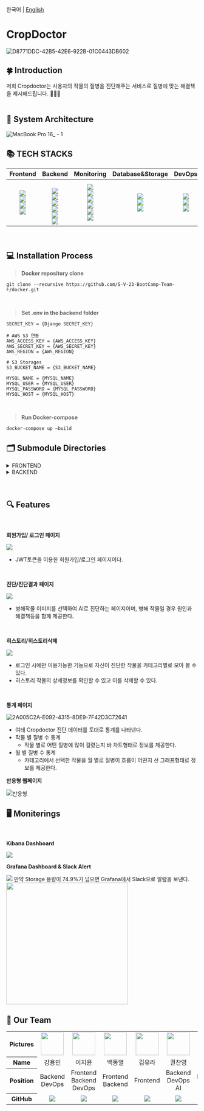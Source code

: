 한국어 | [English](README_en.md)

# CropDoctor

![D8771DDC-42B5-42E6-922B-01C0443DB602](https://user-images.githubusercontent.com/97827316/216045573-6e6738bb-f103-407d-a496-f55eb3fd9590.png)
<br>

## 🍀 Introduction

저희 Cropdoctor는 사용자의 작물의 질병을 진단해주는 서비스로 질병에 맞는 해결책을 제시해드립니다. 👩🏻‍🌾
<br>
<br>

## 📌 System Architecture

![MacBook Pro 16_ - 1](https://user-images.githubusercontent.com/83527046/215812708-2d8dc494-2d49-4aea-8192-152852902497.png)
<br>

## 📚 TECH STACKS

|Frontend|Backend|Monitoring|Database&Storage|DevOps|AI| 
| :----: | :---: | :-----: | :---------: | :------: | :-----: |
| <img src="https://img.shields.io/badge/Vite-646CFF?style=for-the-badge&logo=Vite&logoColor=white"><br><img src="https://img.shields.io/badge/React-61DAFB?style=for-the-badge&logo=React&logoColor=white"><br><img src="https://img.shields.io/badge/TypeScript-3178C6?style=for-the-badge&logo=TypeScript&logoColor=white"><br><img src="https://img.shields.io/badge/Tailwind CSS-06B6D4?style=for-the-badge&logo=Tailwind CSS&logoColor=white"><br> | <br><img src="https://img.shields.io/badge/NGINX-009639?style=for-the-badge&logo=NGINX&logoColor=white"><br><img src="https://img.shields.io/badge/Gunicorn-499848?style=for-the-badge&logo=Gunicorn&logoColor=white"><br><img src="https://img.shields.io/badge/Django-092E20?style=for-the-badge&logo=Django&logoColor=white"><br><img src="https://img.shields.io/badge/RabbitMQ-FF6600?style=for-the-badge&logo=RabbitMQ&logoColor=white"><br><img src="https://img.shields.io/badge/Celery-37814A?style=for-the-badge&logo=Celery&logoColor=white"><br><img src="https://img.shields.io/badge/Swagger-85EA2D.svg?style=for-the-badge&logo=Swagger&logoColor=white"> | <img src="https://img.shields.io/badge/Grafana-F46800?style=for-the-badge&logo=Grafana&logoColor=white"><br><img src="https://img.shields.io/badge/Prometheus-E6522C?style=for-the-badge&logo=Prometheus&logoColor=white"><br><img src="https://img.shields.io/badge/Elasticsearch-005571?style=for-the-badge&logo=Elasticsearch&logoColor=white"><br><img src="https://img.shields.io/badge/Logstash-005571?style=for-the-badge&logo=Logstash&logoColor=white"><br><img src="https://img.shields.io/badge/Kibana-005571?style=for-the-badge&logo=Kibana&logoColor=white"><br><img src="https://img.shields.io/badge/Slack-4A154B?style=for-the-badge&logo=Slack&logoColor=white"> |<img src="https://img.shields.io/badge/Amazon RDS-527FFF?style=for-the-badge&logo=Amazon RDS&logoColor=white"><br><img src="https://img.shields.io/badge/Amazon S3-569A31?style=for-the-badge&logo=Amazon S3&logoColor=white"><br><img src="https://img.shields.io/badge/mysql-4479A1?style=for-the-badge&logo=mysql&logoColor=white"> <br>| <img src="https://img.shields.io/badge/Docker-2496ED?style=for-the-badge&logo=Docker&logoColor=white"><br><img src="https://img.shields.io/badge/Amazon EC2 -FF9900?style=for-the-badge&logo=Amazon EC2&logoColor=white"><br><img src="https://img.shields.io/badge/Github Actions-2088FF?style=for-the-badge&logo=Github Actions&logoColor=white"><br> | <img src="https://img.shields.io/badge/PyTorch-EE4C2C?style=for-the-badge&logo=PyTorch&logoColor=white"> <br> <img src="https://img.shields.io/badge/YOLO-00FFFF?style=for-the-badge&logo=YOLO&logoColor=white"> <br>|


<br>

## 💻 Installation Process

> <b>Docker repository clone </b>

```
git clone --recursive https://github.com/S-V-23-BootCamp-Team-F/docker.git
```

<br>

> <b>Set .env in the backend folder </b>

```
SECRET_KEY = {Django SECRET_KEY}

# AWS S3 연동
AWS_ACCESS_KEY = {AWS_ACCESS_KEY}
AWS_SECRET_KEY = {AWS_SECRET_KEY}
AWS_REGION = {AWS_REGION}

# S3 Storages
S3_BUCKET_NAME = {S3_BUCKET_NAME}

MYSQL_NAME = {MYSQL_NAME}
MYSQL_USER = {MYSQL_USER}
MYSQL_PASSWORD = {MYSQL_PASSWORD}
MYSQL_HOST = {MYSQL_HOST}
```

<br>

> <b>Run Docker-compose </b>

```
docker-compose up —build
```

## 🗂 Submodule Directories

<details>
<summary> FRONTEND </summary>

```sh

📦frontend
┣ 📂.github
┣ 📂dist
┣ 📂node_modules
┣ 📂public
┣ 📂src
┃ ┣ 📂components
┃ ┃ ┣ 📜Cropchart.tsx
┃ ┃ ┣ 📜DetailModalscreen.tsx
┃ ┃ ┣ 📜Hamnav.tsx
┃ ┃ ┣ 📜Historycard.tsx
┃ ┃ ┣ 📜LoadingPage.tsx
┃ ┃ ┣ 📜LogInPage.tsx
┃ ┃ ┣ 📜Longnav.tsx
┃ ┃ ┣ 📜Navbar.tsx
┃ ┃ ┣ 📜Periodchart.tsx
┃ ┃ ┣ 📜Periodline.tsx
┃ ┃ ┗ 📜SignupPage.tsx
┃ ┣ 📂fonts
┃ ┣ 📂images
┃ ┣ 📂pages
┃ ┃ ┣ 📜AbnomalResultPage.tsx
┃ ┃ ┣ 📜GetStart.tsx
┃ ┃ ┣ 📜HistoryPage.tsx
┃ ┃ ┣ 📜MainPage.tsx
┃ ┃ ┣ 📜NomalResultPage.tsx
┃ ┃ ┗ 📜StasticsPage.tsx
┃ ┣ 📂utils
┃ ┣ 📜App.css
┃ ┣ 📜App.tsx
┃ ┣ 📜Cookie.ts
┃ ┣ 📜index.css
┃ ┣ 📜main.tsx
┃ ┣ 📜media.css
┃ ┗ 📜vite-env.d.ts
┣ 📜.dockerignore
┣ 📜.git
┣ 📜.gitignore
┣ 📜Dockerfile
┣ 📜README.md
┣ 📜index.html
┣ 📜index.tsx
┣ 📜package-lock.json
┣ 📜package.json
┣ 📜postcss.config.cjs
┣ 📜tailwind.config.cjs
┣ 📜tsconfig.json
┣ 📜tsconfig.node.json
┗ 📜vite.config.ts
```

</details>

<details>
<summary> BACKEND </summary>

```sh
📦backend
┣ 📂.github
┣ 📂backend
┃ ┣ 📜__init__.py
┃ ┣ 📜asgi.py
┃ ┣ 📜celery.py
┃ ┣ 📜settings.py
┃ ┣ 📜urls.py
┃ ┗ 📜wsgi.py
┣ 📂members
┃ ┣ 📂migrations
┃ ┣ 📜__init__.py
┃ ┣ 📜admin.py
┃ ┣ 📜apps.py
┃ ┣ 📜models.py
┃ ┣ 📜serializer.py
┃ ┣ 📜tests.py
┃ ┣ 📜urls.py
┃ ┗ 📜views.py
┣ 📂plants
┃ ┣ 📂inference
┃ ┃ ┣ 📂models
┃ ┃ ┃ ┣ 📂hub
┃ ┃ ┃ ┣ 📂segment
┃ ┃ ┃ ┣ 📜__init__.py
┃ ┃ ┃ ┣ 📜common.py
┃ ┃ ┃ ┣ 📜experimental.py
┃ ┃ ┃ ┣ 📜tf.py
┃ ┃ ┃ ┣ 📜yolo.py
┃ ┃ ┃ ┣ 📜yolov5l.yaml
┃ ┃ ┃ ┣ 📜yolov5m.yaml
┃ ┃ ┃ ┣ 📜yolov5n.yaml
┃ ┃ ┃ ┣ 📜yolov5s.yaml
┃ ┃ ┃ ┗ 📜yolov5x.yaml
┃ ┃ ┣ 📂utils
┃ ┃ ┃ ┣ 📜__init__.py
┃ ┃ ┃ ┣ 📜activations.py
┃ ┃ ┃ ┣ 📜augmentations.py
┃ ┃ ┃ ┣ 📜autoanchor.py
┃ ┃ ┃ ┣ 📜autobatch.py
┃ ┃ ┃ ┣ 📜callbacks.py
┃ ┃ ┃ ┣ 📜dataloaders.py
┃ ┃ ┃ ┣ 📜downloads.py
┃ ┃ ┃ ┣ 📜general.py
┃ ┃ ┃ ┣ 📜loss.py
┃ ┃ ┃ ┣ 📜metrics.py
┃ ┃ ┃ ┣ 📜plots.py
┃ ┃ ┃ ┣ 📜torch_utils.py
┃ ┃ ┃ ┗ 📜triton.py
┃ ┃ ┣ 📜cucumber.pt
┃ ┃ ┣ 📜detect.py
┃ ┃ ┣ 📜export.py
┃ ┃ ┣ 📜grape.pt
┃ ┃ ┣ 📜paprika.pt
┃ ┃ ┣ 📜pepper.pt
┃ ┃ ┣ 📜strawberry.pt
┃ ┃ ┗ 📜tomato.pt
┃ ┣ 📂migrations
┃ ┣ 📜__init__.py
┃ ┣ 📜admin.py
┃ ┣ 📜apps.py
┃ ┣ 📜models.py
┃ ┣ 📜serializer.py
┃ ┣ 📜storagess.py
┃ ┣ 📜tasks.py
┃ ┣ 📜tests.py
┃ ┣ 📜urls.py
┃ ┗ 📜views.py
┣ 📂static
┣ 📜.env
┣ 📜.git
┣ 📜.gitignore
┣ 📜Dockerfile
┣ 📜README.md
┣ 📜manage.py
┗ 📜requirements.txt
```

</details>
<br>
<br>

## 🔍 Features

<br>

**회원가입/ 로그인 페이지**

<img  src="https://user-images.githubusercontent.com/97827316/215984078-3cbe440e-c4bc-4ae3-9a2b-662ec2dae079.gif">

- JWT토큰을 이용한 회원가입/로그인 페이지이다.

<br>

**진단/진단결과 페이지**

<img src="https://user-images.githubusercontent.com/97827316/215984379-20db97b3-e90c-4857-bb46-c457b61b632c.gif">

- 병해작물 이미지를 선택하여 AI로 진단하는 페이지이며, 병해 작물일 경우 원인과 해결책등을 함께 제공한다.

<br>

**히스토리/히스토리삭제**

<img src="https://user-images.githubusercontent.com/97827316/215984492-50f4e265-a738-41a9-8463-532ddb453c68.gif">

- 로그인 시에만 이용가능한 기능으로 자신이 진단한 작물을 카테고리별로 모아 볼 수 있다. <br>
- 히스토리 작물의 상세정보를 확인할 수 있고 이를 삭제할 수 있다.

<br>

**통계 페이지**

![2A005C2A-E092-4315-8DE9-7F42D3C72641](https://user-images.githubusercontent.com/84130518/216145065-275acbcd-2fed-48f2-839c-69294a5dc8e1.gif)

- 여태 Cropdoctor 진단 데이터를 토대로 통계를 나타낸다.
- 작물 별 질병 수 통계
  - 작물 별로 어떤 질병에 많이 걸렸는지 바 차트형태로 정보를 제공한다.
- 월 별 질병 수 통계
  - 카테고리에서 선택한 작물을 월 별로 질병이 흐름이 어떤지 선 그래프형태로 정보를 제공한다.


**반응형 웹페이지**

![반응형](https://user-images.githubusercontent.com/84130518/216141786-cdafcb67-0af9-49cb-9e2c-005e14bac7b2.gif)


## 🖥️ Moniterings

<br>

**Kibana Dashboard**

<img src="https://user-images.githubusercontent.com/84130518/216140964-6ae6f082-1a31-4348-8d38-39087ab98a94.png">

<br>

**Grafana Dashboard & Slack Alert**

<img  src="https://user-images.githubusercontent.com/84130518/216139014-d7f93579-66dc-4ec5-8e1e-664fa5258372.png">
만약 Storage 용량이 74.9%가 넘으면 Grafana에서 Slack으로 알람을 보낸다.
<img width = 320 src="https://user-images.githubusercontent.com/84130518/216139064-aadf8f9b-a746-4322-89f8-543cf4c891fa.png">
<br>

## 👥 Our Team

<table width="1000">
    <thead>
    </thead>
    <tbody>
    <tr>
        <th>Pictures</th>
         <td width="100" align="center">
            <a href="https://github.com/goldapple-ce">
                <img src="https://user-images.githubusercontent.com/97827316/215991540-bd09f520-794d-4db2-9bde-955470a96957.png" width="60" height="60">
            </a>
        </td>
        <td width="100" align="center">
            <a href="https://github.com/jiyoon0701">
                <img  src="https://user-images.githubusercontent.com/97827316/215991531-8da89dd4-d739-4e37-b5be-2b04c38ec6f3.png" width="60" height="60">
            </a>
        </td>
        <td width="100" align="center">
            <a href="https://github.com/TMInstaller">
                <img src="https://user-images.githubusercontent.com/97827316/215991528-8c8a4e08-16ef-46e2-a996-e3a60b937cc3.png" width="60" height="60">
            </a>
        </td>
        <td width="100" align="center">
            <a href="https://github.com/yura0302">
                <img src="https://user-images.githubusercontent.com/97827316/215991544-021c3e7a-460b-41a3-a030-2dca6bb0ac20.png" width="60" height="60">
            </a>
        </td>
        <td width="100" align="center">
            <a href="https://github.com/fnzl54">
                <img src="https://user-images.githubusercontent.com/97827316/215991516-914ed25d-6759-4478-843c-628a0c6baad1.png" width="60" height="60">
            </a>
        </td>
        <td width="100" align="center">
            <a href="https://github.com/hstla">
                <img src="https://user-images.githubusercontent.com/97827316/215991535-aa0d5aeb-363c-41a7-a114-c1448d58d9f1.png" width="60" height="60">
            </a>
        </td>
        <td width="100" align="center">
            <a href="https://github.com/Mayreeel">
                <img src="https://user-images.githubusercontent.com/97827316/215991527-9226b9b3-34fa-493b-b2af-c61d15cc13cf.png" width="60" height="60">
            </a>
        </td>
    </tr>
    <tr>
        <th>Name</th>
        <td width="100" align="center">강용민</td>
        <td width="100" align="center">이지윤</td>
        <td width="100" align="center">백동열</td>
        <td width="100" align="center">김유라</td>
        <td width="100" align="center">권찬영</td>
        <td width="100" align="center">황현성</td>
        <td width="100" align="center">이규현</td>
    </tr>
    <tr>
        <th>Position</th>
        <td width="150" align="center">
            Backend<br>
            DevOps<br>
        </td>
        <td width="150" align="center">
            Frontend<br>
            Backend<br>
            DevOps<br>
        </td>
        <td width="150" align="center">
            Frontend<br>
            Backend<br>
        </td>
        <td width="150" align="center">
            Frontend<br>
        </td>
        <td width="150" align="center">
            Backend<br>
            DevOps<br>
            AI<br>
        </td>
        <td width="150" align="center">
            Backend<br>
            DevOps<br>
        </td>
        <td width="150" align="center">
            Frontend<br>
        </td>
    </tr>
    <tr>
        <th>GitHub</th>
        <td width="100" align="center">
            <a href="https://github.com/goldapple-ce">
                <img src="http://img.shields.io/badge/Kyoungmin1016-green?style=social&logo=github"/>
            </a>
        </td>
        <td width="100" align="center">
            <a href="https://github.com/jiyoon0701">
                <img src="http://img.shields.io/badge/jiyoon0701-green?style=social&logo=github"/>
            </a>
        </td>
        <td width="100" align="center">
            <a href="https://github.com/TMInstaller">
                <img src="http://img.shields.io/badge/TMInstaller-green?style=social&logo=github"/>
            </a>
        </td>
        <td width="100" align="center">
            <a href="https://github.com/yura0302">
                <img src="http://img.shields.io/badge/yura0302-green?style=social&logo=github"/>
            </a>
        </td>
        <td width="100" align="center">
            <a href="https://github.com/fnzl54">
                <img src="http://img.shields.io/badge/fnzl54-green?style=social&logo=github"/>
            </a>
        </td>
        <td width="100" align="center">
            <a href="https://github.com/hstla">
                <img src="http://img.shields.io/badge/hstla-green?style=social&logo=github"/>
            </a>
        </td>
         <td width="100" align="center">
            <a href="https://github.com/Mayreeel">
                <img src="http://img.shields.io/badge/Mayreeel-green?style=social&logo=github"/>
            </a>
        </td>
     </tr>
    </tbody>
</table>
